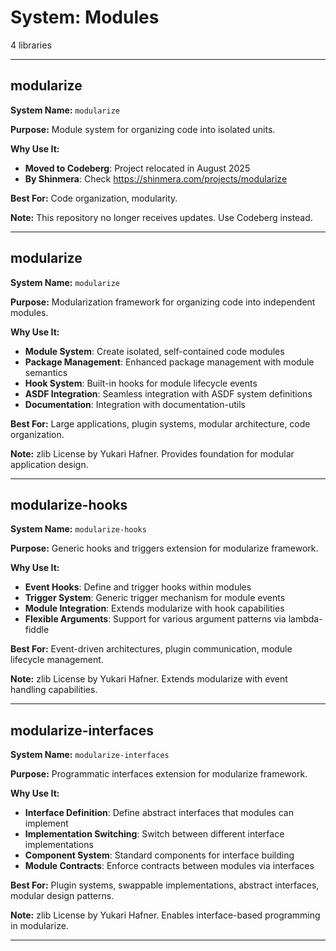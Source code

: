# System: Modules

4 libraries

---

## modularize

**System Name:** `modularize`

**Purpose:** Module system for organizing code into isolated units.

**Why Use It:**
- **Moved to Codeberg**: Project relocated in August 2025
- **By Shinmera**: Check https://shinmera.com/projects/modularize

**Best For:** Code organization, modularity.

**Note:** This repository no longer receives updates. Use Codeberg instead.

---


## modularize

**System Name:** `modularize`

**Purpose:** Modularization framework for organizing code into independent modules.

**Why Use It:**
- **Module System**: Create isolated, self-contained code modules
- **Package Management**: Enhanced package management with module semantics
- **Hook System**: Built-in hooks for module lifecycle events
- **ASDF Integration**: Seamless integration with ASDF system definitions
- **Documentation**: Integration with documentation-utils

**Best For:** Large applications, plugin systems, modular architecture, code organization.

**Note:** zlib License by Yukari Hafner. Provides foundation for modular application design.

---


## modularize-hooks

**System Name:** `modularize-hooks`

**Purpose:** Generic hooks and triggers extension for modularize framework.

**Why Use It:**
- **Event Hooks**: Define and trigger hooks within modules
- **Trigger System**: Generic trigger mechanism for module events
- **Module Integration**: Extends modularize with hook capabilities
- **Flexible Arguments**: Support for various argument patterns via lambda-fiddle

**Best For:** Event-driven architectures, plugin communication, module lifecycle management.

**Note:** zlib License by Yukari Hafner. Extends modularize with event handling capabilities.

---


## modularize-interfaces

**System Name:** `modularize-interfaces`

**Purpose:** Programmatic interfaces extension for modularize framework.

**Why Use It:**
- **Interface Definition**: Define abstract interfaces that modules can implement
- **Implementation Switching**: Switch between different interface implementations
- **Component System**: Standard components for interface building
- **Module Contracts**: Enforce contracts between modules via interfaces

**Best For:** Plugin systems, swappable implementations, abstract interfaces, modular design patterns.

**Note:** zlib License by Yukari Hafner. Enables interface-based programming in modularize.

---


